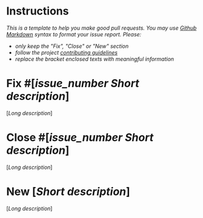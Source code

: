# Instructions
*This is a template to help you make good pull requests. You may use [Github Markdown](https://help.github.com/articles/getting-started-with-writing-and-formatting-on-github/) syntax to format your issue report.*
*Please:*
- *only keep the "Fix", "Close" or "New" section*
- *follow the project [contributing guidelines](/.github/CONTRIBUTING.md)*
- *replace the bracket enclosed texts with meaningful information*


# Fix #[*issue_number Short description*]
[*Long description*]


# Close #[*issue_number Short description*]
[*Long description*]


# New [*Short description*]
[*Long description*]
